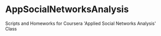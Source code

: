# AppSocialNetworksAnalysis
Scripts and Homeworks for Coursera 'Applied Social Networks Analysis' Class
